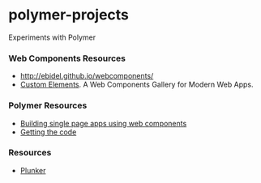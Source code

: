 # polymer-projects
Experiments with Polymer

### Web Components Resources
* http://ebidel.github.io/webcomponents/
* [Custom Elements](http://customelements.io/). A Web Components Gallery for Modern Web Apps.

### Polymer Resources
* [Building single page apps using web components](https://www.polymer-project.org/articles/spa.html)
* [Getting the code](https://www.polymer-project.org/docs/start/getting-the-code.html)

### Resources
* [Plunker](http://plnkr.co)